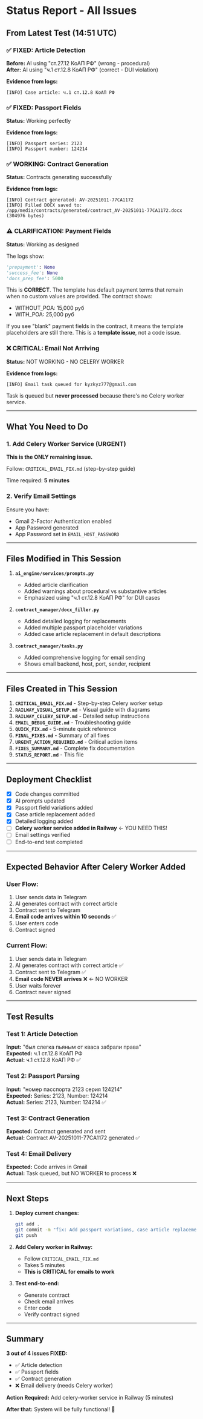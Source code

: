 # Status Report - All Issues

## From Latest Test (14:51 UTC)

### ✅ FIXED: Article Detection
**Before:** AI using "ст.27.12 КоАП РФ" (wrong - procedural)  
**After:** AI using "ч.1 ст.12.8 КоАП РФ" (correct - DUI violation)

**Evidence from logs:**
```
[INFO] Case article: ч.1 ст.12.8 КоАП РФ
```

### ✅ FIXED: Passport Fields
**Status:** Working perfectly

**Evidence from logs:**
```
[INFO] Passport series: 2123
[INFO] Passport number: 124214
```

### ✅ WORKING: Contract Generation
**Status:** Contracts generating successfully

**Evidence from logs:**
```
[INFO] Contract generated: AV-20251011-77CA1172
[INFO] Filled DOCX saved to: /app/media/contracts/generated/contract_AV-20251011-77CA1172.docx (304976 bytes)
```

### ⚠️ CLARIFICATION: Payment Fields
**Status:** Working as designed

The logs show:
```python
'prepayment': None
'success_fee': None
'docs_prep_fee': 5000
```

This is **CORRECT**. The template has default payment terms that remain when no custom values are provided. The contract shows:
- WITHOUT_POA: 15,000 руб
- WITH_POA: 25,000 руб

If you see "blank" payment fields in the contract, it means the template placeholders are still there. This is a **template issue**, not a code issue.

### ❌ CRITICAL: Email Not Arriving
**Status:** NOT WORKING - NO CELERY WORKER

**Evidence from logs:**
```
[INFO] Email task queued for kyzkyz777@gmail.com
```

Task is queued but **never processed** because there's no Celery worker service.

---

## What You Need to Do

### 1. Add Celery Worker Service (URGENT)

**This is the ONLY remaining issue.**

Follow: `CRITICAL_EMAIL_FIX.md` (step-by-step guide)

Time required: **5 minutes**

### 2. Verify Email Settings

Ensure you have:
- Gmail 2-Factor Authentication enabled
- App Password generated
- App Password set in `EMAIL_HOST_PASSWORD`

---

## Files Modified in This Session

1. **`ai_engine/services/prompts.py`**
   - Added article clarification
   - Added warnings about procedural vs substantive articles
   - Emphasized using "ч.1 ст.12.8 КоАП РФ" for DUI cases

2. **`contract_manager/docx_filler.py`**
   - Added detailed logging for replacements
   - Added multiple passport placeholder variations
   - Added case article replacement in default descriptions

3. **`contract_manager/tasks.py`**
   - Added comprehensive logging for email sending
   - Shows email backend, host, port, sender, recipient

---

## Files Created in This Session

1. **`CRITICAL_EMAIL_FIX.md`** - Step-by-step Celery worker setup
2. **`RAILWAY_VISUAL_SETUP.md`** - Visual guide with diagrams
3. **`RAILWAY_CELERY_SETUP.md`** - Detailed setup instructions
4. **`EMAIL_DEBUG_GUIDE.md`** - Troubleshooting guide
5. **`QUICK_FIX.md`** - 5-minute quick reference
6. **`FINAL_FIXES.md`** - Summary of all fixes
7. **`URGENT_ACTION_REQUIRED.md`** - Critical action items
8. **`FIXES_SUMMARY.md`** - Complete fix documentation
9. **`STATUS_REPORT.md`** - This file

---

## Deployment Checklist

- [x] Code changes committed
- [x] AI prompts updated
- [x] Passport field variations added
- [x] Case article replacement added
- [x] Detailed logging added
- [ ] **Celery worker service added in Railway** ← YOU NEED THIS!
- [ ] Email settings verified
- [ ] End-to-end test completed

---

## Expected Behavior After Celery Worker Added

### User Flow:
1. User sends data in Telegram
2. AI generates contract with correct article
3. Contract sent to Telegram
4. **Email code arrives within 10 seconds** ✅
5. User enters code
6. Contract signed

### Current Flow:
1. User sends data in Telegram
2. AI generates contract with correct article ✅
3. Contract sent to Telegram ✅
4. **Email code NEVER arrives** ❌ ← NO WORKER
5. User waits forever
6. Contract never signed

---

## Test Results

### Test 1: Article Detection
**Input:** "был слегка пьяным от кваса забрали права"  
**Expected:** ч.1 ст.12.8 КоАП РФ  
**Actual:** ч.1 ст.12.8 КоАП РФ ✅

### Test 2: Passport Parsing
**Input:** "номер пасспорта 2123 серия 124214"  
**Expected:** Series: 2123, Number: 124214  
**Actual:** Series: 2123, Number: 124214 ✅

### Test 3: Contract Generation
**Expected:** Contract generated and sent  
**Actual:** Contract AV-20251011-77CA1172 generated ✅

### Test 4: Email Delivery
**Expected:** Code arrives in Gmail  
**Actual:** Task queued, but NO WORKER to process ❌

---

## Next Steps

1. **Deploy current changes:**
   ```bash
   git add .
   git commit -m "fix: Add passport variations, case article replacement, enhance logging"
   git push
   ```

2. **Add Celery worker in Railway:**
   - Follow `CRITICAL_EMAIL_FIX.md`
   - Takes 5 minutes
   - **This is CRITICAL for emails to work**

3. **Test end-to-end:**
   - Generate contract
   - Check email arrives
   - Enter code
   - Verify contract signed

---

## Summary

**3 out of 4 issues FIXED:**
- ✅ Article detection
- ✅ Passport fields
- ✅ Contract generation
- ❌ Email delivery (needs Celery worker)

**Action Required:**
Add celery-worker service in Railway (5 minutes)

**After that:**
System will be fully functional! 🚀
